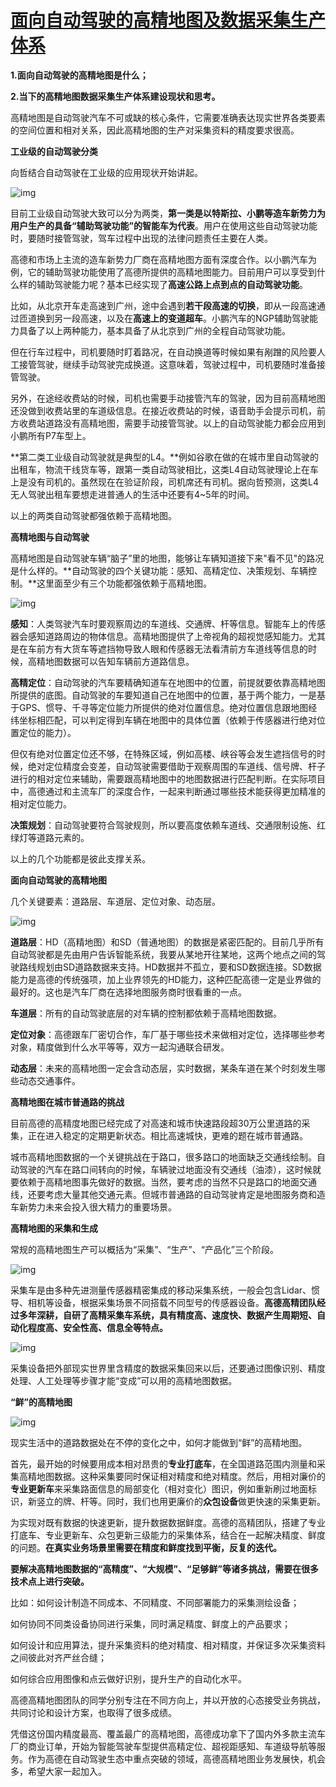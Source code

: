 # [面向自动驾驶的高精地图及数据采集生产体系](https://www.cnblogs.com/amap_tech/p/14526030.html)



**1.面向自动驾驶的高精地图是什么；**

**2.当下的高精地图数据采集生产体系建设现状和思考。**

 

高精地图是自动驾驶汽车不可或缺的核心条件，它需要准确表达现实世界各类要素的空间位置和相对关系，因此高精地图的生产对采集资料的精度要求很高。

 

**工业级的自动驾驶分类**

向哲结合自动驾驶在工业级的应用现状开始讲起。

![img](https://pic4.zhimg.com/80/v2-b4def57cef66d6e9ae0063400fedc63c_1440w.jpg)

目前工业级自动驾驶大致可以分为两类，**第一类是以特斯拉、小鹏等造车新势力为用户生产的具备“辅助驾驶功能”的智能车为代表**。用户在使用这些自动驾驶功能时，要随时接管驾驶，驾车过程中出现的法律问题责任主要在人类。

 

高德和市场上主流的造车新势力厂商在高精地图方面有深度合作。以小鹏汽车为例，它的辅助驾驶功能使用了高德所提供的高精地图能力。目前用户可以享受到什么样的辅助驾驶能力呢？基本已经实现了**高速公路上点到点的自动驾驶功能**。

 

比如，从北京开车走高速到广州，途中会遇到**若干段高速的切换**，即从一段高速通过匝道换到另一段高速，以及在**高速上的变道超车**。小鹏汽车的NGP辅助驾驶能力具备了以上两种能力，基本具备了从北京到广州的全程自动驾驶功能。

 

但在行车过程中，司机要随时盯着路况，在自动换道等时候如果有剐蹭的风险要人工接管驾驶，继续手动驾驶完成换道。这意味着，驾驶过程中，司机要随时准备接管驾驶。

 

另外，在途经收费站的时候，司机也需要手动接管汽车的驾驶，因为目前高精地图还没做到收费站里的车道级信息。在接近收费站的时候，语音助手会提示司机，前方收费站道路没有高精地图，需要手动接管驾驶。以上的自动驾驶能力都会应用到小鹏所有P7车型上。

 

**第二类工业级自动驾驶就是典型的L4。**例如谷歌在做的在城市里自动驾驶的出租车，物流干线货车等，跟第一类自动驾驶相比，这类L4自动驾驶理论上在车上是没有司机的。虽然现在在验证阶段，司机席还有司机。据向哲预测，这类L4无人驾驶出租车要想走进普通人的生活中还要有4~5年的时间。

 

以上的两类自动驾驶都强依赖于高精地图。

 

**高精地图与自动驾驶**

高精地图是自动驾驶车辆“脑子”里的地图，能够让车辆知道接下来"看不见"的路况是什么样的。**自动驾驶的四个关键功能：感知、高精定位、决策规划、车辆控制。**这里面至少有三个功能都强依赖于高精地图。

 

![img](https://pic2.zhimg.com/80/v2-694e2361c29193b4e4fc1bc246bf8acf_1440w.jpg)

**感知**：人类驾驶汽车时要观察周边的车道线、交通牌、杆等信息。智能车上的传感器会感知道路周边的物体信息。高精地图提供了上帝视角的超视觉感知能力。尤其是在车前方有大货车等遮挡物导致人眼和传感器无法看清前方车道线等信息的时候，高精地图数据可以告知车辆前方道路信息。

 

**高精定位**：自动驾驶的汽车要精确知道车在地图中的位置，前提就要依靠高精地图所提供的底图。自动驾驶的车要知道自己在地图中的位置，基于两个能力，一是基于GPS、惯导、千寻等定位能力所提供的绝对位置信息。绝对位置信息跟地图经纬坐标相匹配，可以判定得到车辆在地图中的具体位置（依赖于传感器进行绝对位置定位的能力）。

 

但仅有绝对位置定位还不够，在特殊区域，例如高楼、峡谷等会发生遮挡信号的时候，绝对定位精度会变差，自动驾驶需要借助于观察周围的车道线、信号牌、杆子进行的相对定位来辅助，需要跟高精地图中的地图数据进行匹配判断。在实际项目中，高德通过和主流车厂的深度合作，一起来判断通过哪些技术能获得更加精准的相对定位能力。

 

**决策规划**：自动驾驶要符合驾驶规则，所以要高度依赖车道线、交通限制设施、红绿灯等道路元素的。

 

以上的几个功能都是彼此支撑关系。

 

**面向自动驾驶的高精地图**

几个关键要素：道路层、车道层、定位对象、动态层。

![img](https://pic2.zhimg.com/80/v2-319f86950f35b9698d6b5076b9f092f1_1440w.jpg)

**道路层**：HD（高精地图）和SD（普通地图）的数据是紧密匹配的。目前几乎所有自动驾驶都是先由用户告诉智能系统，我要从某地开往某地，这两个地点之间的驾驶路线规划由SD道路数据来支持。HD数据并不孤立，要和SD数据连接。SD数据能力是高德的传统强项，加上业界领先的HD能力，这种匹配高德一定是业界做的最好的。这也是汽车厂商在选择地图服务商时很看重的一点。

 

**车道层**：所有的自动驾驶底层的对车辆的控制都依赖于高精地图数据。

 

**定位对象**：高德跟车厂密切合作，车厂基于哪些技术来做相对定位，选择哪些参考对象，精度做到什么水平等等，双方一起沟通联合研发。

 

**动态层**：未来的高精地图一定会含动态层，实时数据，某条车道在某个时刻发生哪些动态交通事件。

 

**高精地图在城市普通路的挑战**

目前高德的高精度地图已经完成了对高速和城市快速路段超30万公里道路的采集，正在进入稳定的定期更新状态。相比高速城快，更难的题在城市普通路。

 

城市高精地图数据的一个关键挑战在于路口，很多路口的地面缺乏交通线绘制。自动驾驶的汽车在路口间转向的时候，车辆驶过地面没有交通线（油漆），这时候就要依赖于高精地图事先做好的数据。当然，要考虑的当然不只是路口的地面交通线，还要考虑大量其他交通元素。但城市普通路的自动驾驶肯定是地图服务商和造车新势力未来会投入很大精力的重要场景。

 

**高精地图的采集和生成**

常规的高精地图生产可以概括为“采集”、“生产”、“产品化”三个阶段。

![img](https://pic4.zhimg.com/80/v2-c56d34f9db4841d30575e1c37e69e311_1440w.jpg)

采集车是由多种先进测量传感器精密集成的移动采集系统，一般会包含Lidar、惯导、相机等设备，根据采集场景不同搭载不同型号的传感器设备。**高德高精团队经过多年深耕，自研了高精采集车系统，具有精度高、速度快、数据产生周期短、自动化程度高、安全性高、信息全等特点。**

![img](https://pic4.zhimg.com/80/v2-a2a870791396db619c2b927c6b350a48_1440w.jpg)

采集设备把外部现实世界里含精度的数据采集回来以后，还要通过图像识别、精度处理、人工处理等步骤才能“变成”可以用的高精地图数据。

 

**“鲜”的高精地图**

![img](https://pic1.zhimg.com/80/v2-b5addeaffd77c8a7cea513ff1264d7ad_1440w.jpg)

现实生活中的道路数据处在不停的变化之中，如何才能做到“鲜”的高精地图。

 

首先，最开始的时候要用成本相对昂贵的**专业打底车**，在全国道路范围内测量和采集高精地图数据。这种采集要同时保证相对精度和绝对精度。然后，用相对廉价的**专业更新车**来采集路面信息的局部变化（相对变化）图识，例如重新刷过地面标识，新竖立的牌、杆等。同时，我们也用更廉价的**众包设备**做更快速的采集更新。

 

为实现对既有数据的快速更新，提升数据数据鲜度。高德的高精团队，搭建了专业打底车、专业更新车、众包更新三级能力的采集体系，结合在一起解决精度、鲜度的问题。**在真实业务场景里需要在精度和鲜度找到平衡，反复的迭代。**

 

**要解决高精地图数据的“高精度”、“大规模”、“足够鲜”等诸多挑战，需要在很多技术点上进行突破。**

 

比如：如何设计制造不同成本、不同精度、不同部署能力的采集测绘设备；

 

如何协同不同类设备协同进行采集，同时满足精度、鲜度上的产品要求；

 

如何设计和应用算法，提升采集资料的绝对精度、相对精度，并保证多次采集资料之间彼此对齐严丝合缝；

 

如何综合应用图像和点云做好识别，提升生产的自动化水平。

 

高德高精地图团队的同学分别专注在不同方向上，并以开放的心态接受业务挑战，共同讨论和设计方案，也取得了很多成绩。

 

凭借这份国内精度最高、覆盖最广的高精地图，高德成功拿下了国内外多款主流车厂的商业订单，开始为智能驾驶车型提供高精定位、超视距感知、车道级导航等服务。作为高德在自动驾驶生态中重点突破的领域，高德高精地图业务发展快，机会多，希望大家一起加入。